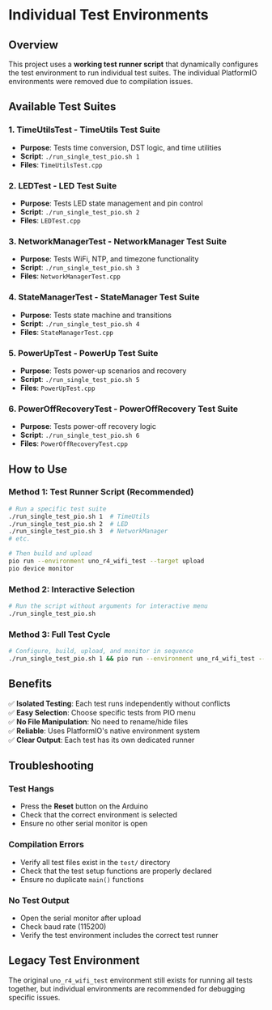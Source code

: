 # Individual Test Environments

## Overview
This project uses a **working test runner script** that dynamically configures the test environment to run individual test suites. The individual PlatformIO environments were removed due to compilation issues.

## Available Test Suites

### 1. **TimeUtilsTest** - TimeUtils Test Suite
- **Purpose**: Tests time conversion, DST logic, and time utilities
- **Script**: `./run_single_test_pio.sh 1`
- **Files**: `TimeUtilsTest.cpp`

### 2. **LEDTest** - LED Test Suite  
- **Purpose**: Tests LED state management and pin control
- **Script**: `./run_single_test_pio.sh 2`
- **Files**: `LEDTest.cpp`

### 3. **NetworkManagerTest** - NetworkManager Test Suite
- **Purpose**: Tests WiFi, NTP, and timezone functionality
- **Script**: `./run_single_test_pio.sh 3`
- **Files**: `NetworkManagerTest.cpp`

### 4. **StateManagerTest** - StateManager Test Suite
- **Purpose**: Tests state machine and transitions
- **Script**: `./run_single_test_pio.sh 4`
- **Files**: `StateManagerTest.cpp`

### 5. **PowerUpTest** - PowerUp Test Suite
- **Purpose**: Tests power-up scenarios and recovery
- **Script**: `./run_single_test_pio.sh 5`
- **Files**: `PowerUpTest.cpp`

### 6. **PowerOffRecoveryTest** - PowerOffRecovery Test Suite
- **Purpose**: Tests power-off recovery logic
- **Script**: `./run_single_test_pio.sh 6`
- **Files**: `PowerOffRecoveryTest.cpp`

## How to Use

### Method 1: Test Runner Script (Recommended)
```bash
# Run a specific test suite
./run_single_test_pio.sh 1  # TimeUtils
./run_single_test_pio.sh 2  # LED
./run_single_test_pio.sh 3  # NetworkManager
# etc.

# Then build and upload
pio run --environment uno_r4_wifi_test --target upload
pio device monitor
```

### Method 2: Interactive Selection
```bash
# Run the script without arguments for interactive menu
./run_single_test_pio.sh
```

### Method 3: Full Test Cycle
```bash
# Configure, build, upload, and monitor in sequence
./run_single_test_pio.sh 1 && pio run --environment uno_r4_wifi_test --target upload && pio device monitor
```

## Benefits

✅ **Isolated Testing**: Each test runs independently without conflicts  
✅ **Easy Selection**: Choose specific tests from PIO menu  
✅ **No File Manipulation**: No need to rename/hide files  
✅ **Reliable**: Uses PlatformIO's native environment system  
✅ **Clear Output**: Each test has its own dedicated runner  

## Troubleshooting

### Test Hangs
- Press the **Reset** button on the Arduino
- Check that the correct environment is selected
- Ensure no other serial monitor is open

### Compilation Errors
- Verify all test files exist in the `test/` directory
- Check that the test setup functions are properly declared
- Ensure no duplicate `main()` functions

### No Test Output
- Open the serial monitor after upload
- Check baud rate (115200)
- Verify the test environment includes the correct test runner

## Legacy Test Environment

The original `uno_r4_wifi_test` environment still exists for running all tests together, but individual environments are recommended for debugging specific issues. 